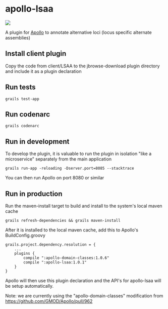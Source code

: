 # apollo-lsaa

[![](https://travis-ci.org/elsiklab/apollo_lsaa.svg?branch=master)](https://travis-ci.org/elsiklab/apollo_lsaa)

A plugin for [Apollo](http://github.com/GMOD/Apollo) to annotate alternative loci (locus specific alternate assemblies)


## Install client plugin

Copy the code from client/LSAA to the jbrowse-download plugin directory and include it as a plugin declaration


## Run tests

    grails test-app

## Run codenarc

    grails codenarc

## Run in development

To develop the plugin, it is valuable to run the plugin in isolation "like a microservice" separately from the main application

    grails run-app -reloading -Dserver.port=8085 --stacktrace

You can then run Apollo on port 8080 or similar

## Run in production


Run the maven-install target to build and install to the system's local maven cache

    grails refresh-dependencies && grails maven-install

After it is installed to the local maven cache, add this to Apollo's BuildConfig.groovy

    grails.project.dependency.resolution = {
        ...
        plugins {
            compile ":apollo-domain-classes:1.0.6"
            compile ":apollo-lsaa:1.0.1"
        }
    }

Apollo will then use this plugin declaration and the API's for apollo-lsaa will be setup automatically.

Note: we are currently using the "apollo-domain-classes" modification from https://github.com/GMOD/Apollo/pull/962


